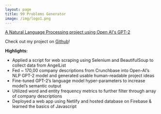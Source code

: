 ```yaml
---
layout: page
title: 99 Problems Generator
image: /img/logo1.png
---
```


[A Natural Language Processing project using Open AI's GPT-2](https://ninenineproblems.com/)

Check out my project on [Github](https://github.com/labs15-pain-point)!

**Highlights:** 
* Applied a script for web scraping using Selenium and BeautifulSoup to collect data from AngelList
* Fed ~ 170,00 company descriptions from Crunchbase into Open-AI’s NLP GPT-2 model and generated usable human-readable project ideas  
* Fine-tuned GPT-2’s language model hyper-parameters to increase model’s semantic output
* Utilized word and entity frequency metrics to further filter through array of company descriptions
* Deployed a web app using Netlify and hosted database on Firebase & learned the basics of Javascript
